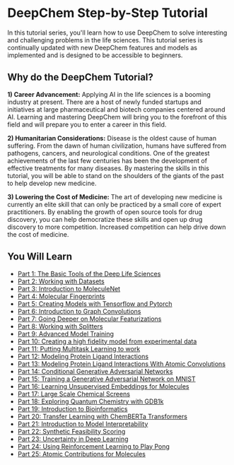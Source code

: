 # DeepChem Step-by-Step Tutorial

In this tutorial series, you'll learn how to use DeepChem to solve interesting
and challenging problems in the life sciences. This tutorial series is
continually updated with new DeepChem features and models as implemented and is
designed to be accessible to beginners.

## Why do the DeepChem Tutorial?

**1) Career Advancement:** Applying AI in the life sciences is a booming
industry at present. There are a host of newly funded startups and initiatives
at large pharmaceutical and biotech companies centered around AI. Learning and
mastering DeepChem will bring you to the forefront of this field and will
prepare you to enter a career in this field.

**2) Humanitarian Considerations:** Disease is the oldest cause of human
suffering. From the dawn of human civilization, humans have suffered from pathogens,
cancers, and neurological conditions. One of the greatest achievements of
the last few centuries has been the development of effective treatments for
many diseases. By mastering the skills in this tutorial, you will be able to
stand on the shoulders of the giants of the past to help develop new
medicine.

**3) Lowering the Cost of Medicine:** The art of developing new medicine is
currently an elite skill that can only be practiced by a small core of expert
practitioners. By enabling the growth of open source tools for drug discovery,
you can help democratize these skills and open up drug discovery to more
competition. Increased competition can help drive down the cost of medicine.

## You Will Learn
* [Part 1: The Basic Tools of the Deep Life Sciences](01_The_Basic_Tools_of_the_Deep_Life_Sciences.ipynb)
* [Part 2: Working with Datasets](02_Working_With_Datasets.ipynb)
* [Part 3: Introduction to MoleculeNet](03_An_Introduction_To_MoleculeNet.ipynb)
* [Part 4: Molecular Fingerprints](04_Molecular_Fingerprints.ipynb)
* [Part 5: Creating Models with Tensorflow and Pytorch](05_Creating_Models_with_TensorFlow_and_PyTorch.ipynb)
* [Part 6: Introduction to Graph Convolutions](06_Introduction_to_Graph_Convolutions.ipynb)
* [Part 7: Going Deeper on Molecular Featurizations](07_Going_Deeper_on_Molecular_Featurizations.ipynb)
* [Part 8: Working with Splitters](08_Working_With_Splitters.ipynb)
* [Part 9: Advanced Model Training](09_Advanced_Model_Training.ipynb)
* [Part 10: Creating a high fidelity model from experimental data](10_Creating_a_high_fidelity_model_from_experimental_data.ipynb)
* [Part 11: Putting Multitask Learning to work](11_Putting_Multitask_Learning_to_Work.ipynb)
* [Part 12: Modeling Protein Ligand Interactions](12_Modeling_Protein_Ligand_Interactions.ipynb)
* [Part 13: Modeling Protein Ligand Interactions With Atomic Convolutions](13_Modeling_Protein_Ligand_Interactions_With_Atomic_Convolutions.ipynb)
* [Part 14: Conditional Generative Adversarial Networks](14_Conditional_Generative_Adversarial_Networks.ipynb)
* [Part 15: Training a Generative Adversarial Network on MNIST](15_Training_a_Generative_Adversarial_Network_on_MNIST.ipynb)
* [Part 16: Learning Unsupervised Embeddings for Molecules](16_Learning_Unsupervised_Embeddings_for_Molecules.ipynb)
* [Part 17: Large Scale Chemical Screens](17_Large_Scale_Chemical_Screens.ipynb)
* [Part 18: Exploring Quantum Chemistry with GDB1k](18_Exploring_Quantum_Chemistry_with_GDB1k.ipynb)
* [Part 19: Introduction to Bioinformatics](19_Introduction_to_Bioinformatics.ipynb)
* [Part 20: Transfer Learning with ChemBERTa Transformers](20_Transfer_Learning_With_ChemBERTa_Transformers.ipynb)
* [Part 21: Introduction to Model Interpretability](21_Introduction_to_Model_Interpretability.ipynb)
* [Part 22: Synthetic Feasibility Scoring](22_Synthetic_Feasibility_Scoring.ipynb)
* [Part 23: Uncertainty in Deep Learning](23_Uncertainty_In_Deep_Learning.ipynb)
* [Part 24: Using Reinforcement Learning to Play Pong](24_Using_Reinforcement_Learning_to_Play_Pong.ipynb)
* [Part 25: Atomic Contributions for Molecules](25_Atomic_Contributions_for_Molecules.ipynb)


